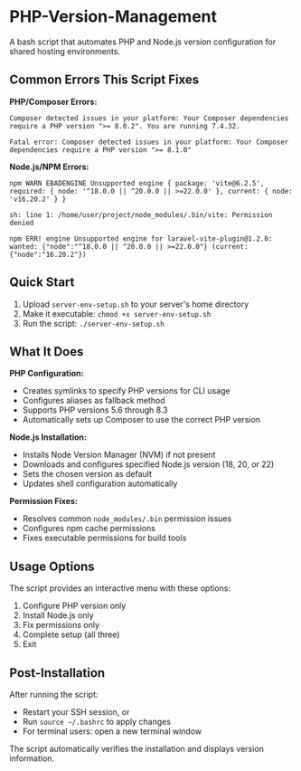 # PHP-Version-Management
A bash script that automates PHP and Node.js version configuration for shared hosting environments.

## Common Errors This Script Fixes

**PHP/Composer Errors:**
```
Composer detected issues in your platform: Your Composer dependencies require a PHP version ">= 8.0.2". You are running 7.4.32.
```
```
Fatal error: Composer detected issues in your platform: Your Composer dependencies require a PHP version ">= 8.1.0"
```

**Node.js/NPM Errors:**
```
npm WARN EBADENGINE Unsupported engine { package: 'vite@6.2.5', required: { node: '^18.0.0 || ^20.0.0 || >=22.0.0' }, current: { node: 'v16.20.2' } }
```
```
sh: line 1: /home/user/project/node_modules/.bin/vite: Permission denied
```
```
npm ERR! engine Unsupported engine for laravel-vite-plugin@1.2.0: wanted: {"node":"^18.0.0 || ^20.0.0 || >=22.0.0"} (current: {"node":"16.20.2"})
```

## Quick Start

1. Upload `server-env-setup.sh` to your server's home directory
2. Make it executable: `chmod +x server-env-setup.sh`
3. Run the script: `./server-env-setup.sh`

## What It Does

**PHP Configuration:**
- Creates symlinks to specify PHP versions for CLI usage
- Configures aliases as fallback method
- Supports PHP versions 5.6 through 8.3
- Automatically sets up Composer to use the correct PHP version

**Node.js Installation:**
- Installs Node Version Manager (NVM) if not present
- Downloads and configures specified Node.js version (18, 20, or 22)
- Sets the chosen version as default
- Updates shell configuration automatically

**Permission Fixes:**
- Resolves common `node_modules/.bin` permission issues
- Configures npm cache permissions
- Fixes executable permissions for build tools

## Usage Options

The script provides an interactive menu with these options:
1. Configure PHP version only
2. Install Node.js only  
3. Fix permissions only
4. Complete setup (all three)
5. Exit

## Post-Installation

After running the script:
- Restart your SSH session, or
- Run `source ~/.bashrc` to apply changes
- For terminal users: open a new terminal window

The script automatically verifies the installation and displays version information.